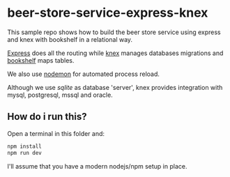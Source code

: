 # beer-store-service-express-knex

This sample repo shows how to build the beer store service using express and 
knex with bookshelf in a relational way.

[Express](https://expressjs.com/) does all the routing while 
[knex](http://knexjs.org/) manages databases migrations and 
[bookshelf](http://bookshelfjs.org/) maps tables.

We also use [nodemon](https://nodemon.io/) for automated process reload.

Although we use *sqlite* as database 'server', knex provides integration with 
mysql, postgresql, mssql and oracle.

## How do i run this?

Open a terminal in this folder and:

```bash
npm install
npm run dev
```

I'll assume that you have a modern nodejs/npm setup in place.
